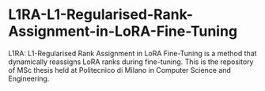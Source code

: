 # L1RA-L1-Regularised-Rank-Assignment-in-LoRA-Fine-Tuning
L1RA: L1-Regularised Rank Assignment in LoRA Fine-Tuning is a method that dynamically reassigns LoRA ranks during fine-tuning.  This is the repository of MSc thesis held at Politecnico di Milano in Computer Science and Engineering.
